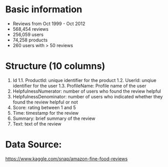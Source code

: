 # Basic information
- Reviews from Oct 1999 - Oct 2012
- 568,454 reviews
- 256,059 users
- 74,258 products
- 260 users with > 50 reviews

# Structure (10 columns)
1. Id
1.1. ProductId: unique identifier for the product
1.2. UserId: unqiue identifier for the user
1.3. ProfileName: Profile name of the user
2. HelpfulnessNumerator: number of users who found the review helpful
3. HelpfulnessDenominator: number of users who indicated whether they found the review helpful or not
4. Score: rating between 1 and 5
5. Time: timestamp for the review
6. Summary: brief summary of the review
7. Text: text of the review

# Data Source: 
https://www.kaggle.com/snap/amazon-fine-food-reviews
